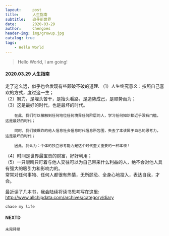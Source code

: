 ```yaml
---
layout:     post
title:      人生指南
subtitle:   追寻新世界
date:       2020-03-29
author:     Chengoes
header-img: img/growup.jpg
catalog: true
tags:
    - Hello World
---
```


>Hello World, I am going!


#### 2020.03.29   人生指南

  走了这么远，似乎也会发现有些颠破不破的道理.
  （1）人生终究意义：按照自己喜欢的方式，度过这一生；      
  （2）努力，是埋头苦干，是抬头看路，是造势成己，是顺势而为；       
  （3）这是最好的时代，也是最坏的时代。    
        
        在此，我们可以接触到任何地位任何境界任何阶层的人，学习任何知识都近乎没有门槛，这是最好的时代；   

        同时，我们被爆炸的他人信息社会信息时代信息所包围，失去了本该属于自己的思考力，这是最坏的时代；     

        因此，我认为：个体的独立思考能力是这个时代至关重要的一种本领！    
  （4）时间是世界最宝贵的财富，好好利用；       
  （5）一只眼睛只盯着与他人交往可以为自己带来什么利益的人，绝不会对他人具有强大的吸引力和影响力的。               
      常常对任何事物、任何人都很有热情，无所顾忌、全身心地投入，表达自我，才会。                  
  
  最近读了几本书，我会陆续将读书思考写在这里: http://www.allchipdata.com/archives/category/diary     
  
    
	chase my life

   



#### NEXTD
	未完待续
	

